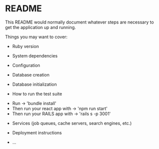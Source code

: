 # README

This README would normally document whatever steps are necessary to get the
application up and running.

Things you may want to cover:

- Ruby version

- System dependencies

- Configuration

- Database creation

- Database initialization

- How to run the test suite

* Run -> 'bundle install'
* Then run your react app with -> 'npm run start'
* Then run your RAILS app with -> 'rails s -p 3001'

- Services (job queues, cache servers, search engines, etc.)

- Deployment instructions

- ...
